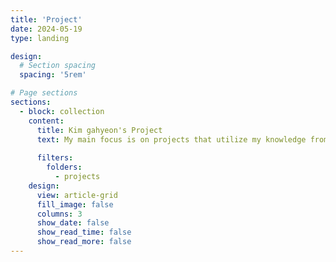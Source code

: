 ```yaml
---
title: 'Project'
date: 2024-05-19
type: landing

design:
  # Section spacing
  spacing: '5rem'

# Page sections
sections:
  - block: collection
    content:
      title: Kim gahyeon's Project
      text: My main focus is on projects that utilize my knowledge from both Animal Biotechnology and Computer Science & Artificial Intelligence. I also play League of Legends regularly and create applications to facilitate a better gameplay experience.
      
      filters:
        folders:
          - projects
    design:
      view: article-grid
      fill_image: false
      columns: 3
      show_date: false
      show_read_time: false
      show_read_more: false
---
```

